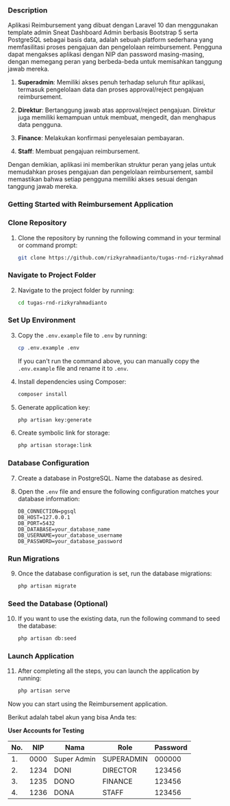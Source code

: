 ### Description
Aplikasi Reimbursement yang dibuat dengan Laravel 10 dan menggunakan template admin Sneat Dashboard Admin berbasis Bootstrap 5 serta PostgreSQL sebagai basis data, adalah sebuah platform sederhana yang memfasilitasi proses pengajuan dan pengelolaan reimbursement. Pengguna dapat mengakses aplikasi dengan NIP dan password masing-masing, dengan memegang peran yang berbeda-beda untuk memisahkan tanggung jawab mereka.

1. **Superadmin**: Memiliki akses penuh terhadap seluruh fitur aplikasi, termasuk pengelolaan data dan proses approval/reject pengajuan reimbursement.

2. **Direktur**: Bertanggung jawab atas approval/reject pengajuan. Direktur juga memiliki kemampuan untuk membuat, mengedit, dan menghapus data pengguna.

3. **Finance**: Melakukan konfirmasi penyelesaian pembayaran.

4. **Staff**: Membuat pengajuan reimbursement.

Dengan demikian, aplikasi ini memberikan struktur peran yang jelas untuk memudahkan proses pengajuan dan pengelolaan reimbursement, sambil memastikan bahwa setiap pengguna memiliki akses sesuai dengan tanggung jawab mereka.

### Getting Started with Reimbursement Application

### Clone Repository
1. Clone the repository by running the following command in your terminal or command prompt:
   ```bash
   git clone https://github.com/rizkyrahmadianto/tugas-rnd-rizkyrahmadianto.git
   ```

### Navigate to Project Folder
2. Navigate to the project folder by running:
   ```bash
   cd tugas-rnd-rizkyrahmadianto
   ```

### Set Up Environment
3. Copy the `.env.example` file to `.env` by running:
   ```bash
   cp .env.example .env
   ```
   If you can't run the command above, you can manually copy the `.env.example` file and rename it to `.env`.

4. Install dependencies using Composer:
   ```bash
   composer install
   ```

5. Generate application key:
   ```bash
   php artisan key:generate
   ```

6. Create symbolic link for storage:
   ```bash
   php artisan storage:link
   ```

### Database Configuration
7. Create a database in PostgreSQL. Name the database as desired.

8. Open the `.env` file and ensure the following configuration matches your database information:
   ```dotenv
   DB_CONNECTION=pgsql
   DB_HOST=127.0.0.1
   DB_PORT=5432
   DB_DATABASE=your_database_name
   DB_USERNAME=your_database_username
   DB_PASSWORD=your_database_password
   ```

### Run Migrations
9. Once the database configuration is set, run the database migrations:
    ```bash
    php artisan migrate
    ```

### Seed the Database (Optional)
10. If you want to use the existing data, run the following command to seed the database:
    ```bash
    php artisan db:seed
    ```

### Launch Application
11. After completing all the steps, you can launch the application by running:
    ```bash
    php artisan serve
    ```

Now you can start using the Reimbursement application.


Berikut adalah tabel akun yang bisa Anda tes:

**User Accounts for Testing**

| No. | NIP   | Nama         | Role        | Password |
|-----|-------|--------------|-------------|----------|
| 1.  | 0000  | Super Admin  | SUPERADMIN  | 000000   |
| 2.  | 1234  | DONI         | DIRECTOR    | 123456   |
| 3.  | 1235  | DONO         | FINANCE     | 123456   |
| 4.  | 1236  | DONA         | STAFF       | 123456   |
